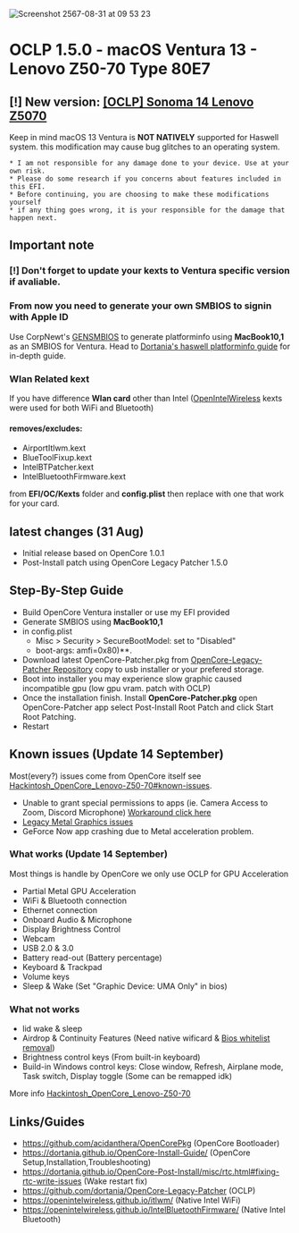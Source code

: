 ![Screenshot 2567-08-31 at 09 53 23](https://github.com/user-attachments/assets/3057dadd-a696-4382-bf8b-9e586719a05c)

# OCLP 1.5.0 - macOS Ventura 13 - Lenovo Z50-70 Type 80E7

## [!] New version: [[OCLP] Sonoma 14 Lenovo Z5070](https://github.com/JuicerV3/OCLP_Sonoma_Lenovo-Z50-70)
Keep in mind macOS 13 Ventura is **NOT NATIVELY** supported for Haswell system. this modification may cause bug glitches to an operating system.

```
* I am not responsible for any damage done to your device. Use at your own risk.
* Please do some research if you concerns about features included in this EFI.
* Before continuing, you are choosing to make these modifications yourself
* if any thing goes wrong, it is your responsible for the damage that happen next.
```

## Important note
### [!] Don't forget to update your kexts to Ventura specific version if avaliable.

### From now you need to generate your own SMBIOS to signin with Apple ID
Use CorpNewt's [GENSMBIOS](https://github.com/corpnewt/GenSMBIOS) to generate platforminfo using **MacBook10,1** as an SMBIOS for Ventura. Head to [Dortania's haswell platforminfo guide](https://dortania.github.io/OpenCore-Install-Guide/config-laptop.plist/haswell.html#platforminfo) for in-depth guide.

### Wlan Related kext
If you have difference **Wlan card** other than Intel ([OpenIntelWireless](https://openintelwireless.github.io/) kexts were used for both WiFi and Bluetooth)
#### **removes/excludes:**
* AirportItlwm.kext
* BlueToolFixup.kext
* IntelBTPatcher.kext
* IntelBluetoothFirmware.kext

from **EFI/OC/Kexts** folder and **config.plist** then replace with one that work for your card.

## latest changes (31 Aug)
* Initial release based on OpenCore 1.0.1
* Post-Install patch using OpenCore Legacy Patcher 1.5.0

## Step-By-Step Guide
* Build OpenCore Ventura installer or use my EFI provided
* Generate SMBIOS using **MacBook10,1**
* in config.plist
  * Misc > Security > SecureBootModel: set to "Disabled"
  * boot-args: amfi=0x80)**.
* Download latest OpenCore-Patcher.pkg from [OpenCore-Legacy-Patcher Repository](https://github.com/dortania/OpenCore-Legacy-Patcher) copy to usb installer or your prefered storage.
* Boot into installer you may experience slow graphic caused incompatible gpu (low gpu vram. patch with OCLP)
* Once the installation finish. Install **OpenCore-Patcher.pkg** open OpenCore-Patcher app select Post-Install Root Patch and click Start Root Patching.
* Restart

## Known issues (Update 14 September)
Most(every?) issues come from OpenCore itself see [Hackintosh_OpenCore_Lenovo-Z50-70#known-issues](https://github.com/JuicerV3/Hackintosh_OpenCore_Lenovo-Z50-70#known-issues).
* Unable to grant special permissions to apps (ie. Camera Access to Zoom, Discord Microphone) [Workaround click here](https://dortania.github.io/OpenCore-Legacy-Patcher/ACCEL.html#unable-to-grant-special-permissions-to-apps-ie-camera-access-to-zoom)
* [Legacy Metal Graphics issues](https://github.com/dortania/OpenCore-Legacy-Patcher/issues/1008)
* GeForce Now app crashing due to Metal acceleration problem.

### What works (Update 14 September)
Most things is handle by OpenCore we only use OCLP for GPU Acceleration
* Partial Metal GPU Acceleration
* WiFi & Bluetooth connection
* Ethernet connection
* Onboard Audio & Microphone
* Display Brightness Control
* Webcam
* USB 2.0 & 3.0
* Battery read-out (Battery percentage)
* Keyboard & Trackpad
* Volume keys
* Sleep & Wake (Set "Graphic Device: UMA Only" in bios)

### What not works
* lid wake & sleep
* Airdrop & Continuity Features (Need native wificard & [Bios whitelist removal](https://www.tonymacx86.com/threads/guide-lenovo-g50-70-and-z50-70-bios-whitelist-removal.187340/))
* Brightness control keys (From built-in keyboard)
* Build-in Windows control keys: Close window, Refresh, Airplane mode, Task switch, Display toggle (Some can be remapped idk)

More info [Hackintosh_OpenCore_Lenovo-Z50-70](https://github.com/JuicerV3/Hackintosh_OpenCore_Lenovo-Z50-70)

## Links/Guides
* https://github.com/acidanthera/OpenCorePkg (OpenCore Bootloader)
* https://dortania.github.io/OpenCore-Install-Guide/ (OpenCore Setup,Installation,Troubleshooting)
* https://dortania.github.io/OpenCore-Post-Install/misc/rtc.html#fixing-rtc-write-issues (Wake restart fix)
* https://github.com/dortania/OpenCore-Legacy-Patcher (OCLP)
* https://openintelwireless.github.io/itlwm/ (Native Intel WiFi)
* https://openintelwireless.github.io/IntelBluetoothFirmware/ (Native Intel Bluetooth)
